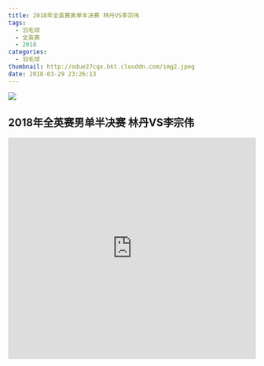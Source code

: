 ```yaml
---
title: 2018年全英赛男单半决赛 林丹VS李宗伟
tags:
  - 羽毛球
  - 全英赛
  - 2018
categories:
  - 羽毛球
thumbnail: http://odue27cqx.bkt.clouddn.com/img2.jpeg
date: 2018-03-29 23:26:13
---
```


![](http://odue27cqx.bkt.clouddn.com/img_1.png)

<!-- more -->

## 2018年全英赛男单半决赛 林丹VS李宗伟

<iframe width=100% height=450 src='http://player.youku.com/embed/XMzUwMTY0OTc0MA==' frameborder=0 'allowfullscreen'></iframe>